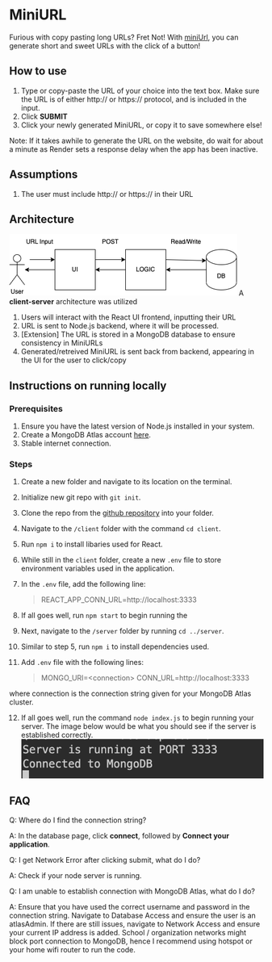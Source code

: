 # MiniURL

Furious with copy pasting long URLs? Fret Not! With [miniUrl](https://mini-url-app.onrender.com), you can generate short and sweet URLs with the click of a button!

## How to use

1. Type or copy-paste the URL of your choice into the text box. Make sure the URL is of either http:// or https:// protocol, and is included in the input.
2. Click **SUBMIT**
3. Click your newly generated MiniURL, or copy it to save somewhere else!

Note: If it takes awhile to generate the URL on the website, do wait for about a minute as Render sets a response delay when the app has been inactive.

## Assumptions

1. The user must include http:// or https:// in their URL

## Architecture

![cv_arch](./diagrams/cv_arch.png)
A **client-server** architecture was utilized

1. Users will interact with the React UI frontend, inputting their URL
2. URL is sent to Node.js backend, where it will be processed.
3. \[Extension\] The URL is stored in a MongoDB database to ensure consistency in MiniURLs
4. Generated/retreived MiniURL is sent back from backend, appearing in the UI for the user to click/copy

## Instructions on running locally

### Prerequisites

1. Ensure you have the latest version of Node.js installed in your system.
2. Create a MongoDB Atlas account [here](https://www.mongodb.com/docs/atlas/getting-started/?_ga=2.154597496.1536413800.1676619548-2109432026.1676289810).
3. Stable internet connection.

### Steps

1. Create a new folder and navigate to its location on the terminal.
2. Initialize new git repo with `git init`.
3. Clone the repo from the [github repository](https://github.com/WJunHong/MiniURL) into your folder.
4. Navigate to the `/client` folder with the command `cd client`.
5. Run `npm i` to install libaries used for React.
6. While still in the `client` folder, create a new `.env` file to store environment variables used in the application.
7. In the `.env` file, add the following line:

   > REACT_APP_CONN_URL=http://localhost:3333

8. If all goes well, run `npm start` to begin running the
9. Next, navigate to the `/server` folder by running `cd ../server`.
10. Similar to step 5, run `npm i` to install dependencies used.
11. Add `.env` file with the following lines:
    > MONGO_URI=\<connection>
    > CONN_URL=http://localhost:3333

where connection is the connection string given for your MongoDB Atlas cluster.

12. If all goes well, run the command `node index.js` to begin running your server. The image below would be what you should see if the server is established correctly.
    ![server_message](diagrams/server_message.png)

## FAQ

Q: Where do I find the connection string?

A: In the database page, click **connect**, followed by **Connect your application**.

Q: I get Network Error after clicking submit, what do I do?

A: Check if your node server is running.

Q: I am unable to establish connection with MongoDB Atlas, what do I do?

A: Ensure that you have used the correct username and password in the connection string. Navigate to Database Access and ensure the user is an atlasAdmin. If there are still issues, navigate to Network Access and ensure your current IP address is added. School / organization networks might block port connection to MongoDB, hence I recommend using hotspot or your home wifi router to run the code.
